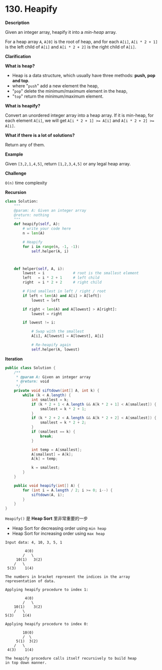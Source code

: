 # 130. Heapify

**Description**

Given an integer array, heapify it into a *min-heap* array.

For a heap array `A`, `A[0]` is the root of heap, and for each `A[i]`, `A[i * 2 + 1]` is the left child of `A[i]` and `A[i * 2 + 2]` is the right child of `A[i]`.

**Clarification**

**What is heap?**

- Heap is a data structure, which usually have three methods: **push, pop and top**.
- where "`push`" add a new element the heap,
- "`pop`" delete the minimum/maximum element in the heap,
- "`top`" return the minimum/maximum element.

**What is heapify?**

Convert an unordered integer array into a heap array. If it is min-heap, for each element `A[i]`, we will get `A[i * 2 + 1] >= A[i]` and `A[i * 2 + 2] >= A[i]`.

**What if there is a lot of solutions?**

Return any of them.

**Example**

Given `[3,2,1,4,5]`, return `[1,2,3,4,5]` or any legal heap array.

**Challenge**

`O(n)` time complexity


**Recursion**

```python
class Solution:
    """
    @param: A: Given an integer array
    @return: nothing
    """
    def heapify(self, A):
        # write your code here
        n = len(A)

        # Heapify
        for i in range(n, -1, -1):
            self.helper(A, i)



    def helper(self, A, i):
        lowest = i             # root is the smallest element
        left   = i * 2 + 1     # left child
        right  = i * 2 + 2     # right child

        # Find smallest in left / right / root
        if left < len(A) and A[i] > A[left]:
            lowest = left

        if right < len(A) and A[lowest] > A[right]:
            lowest = right

        if lowest != i:

            # Swap with the smallest
            A[i], A[lowest] = A[lowest], A[i]

            # Re-heapify again
            self.helper(A, lowest)
```


**Iteration**

```java
public class Solution {
    /**
     * @param A: Given an integer array
     * @return: void
     */
    private void siftdown(int[] A, int k) {
        while (k < A.length) {
            int smallest = k;
            if (k * 2 + 1 < A.length && A[k * 2 + 1] < A[smallest]) {
                smallest = k * 2 + 1;
            }
            if (k * 2 + 2 < A.length && A[k * 2 + 2] < A[smallest]) {
                smallest = k * 2 + 2;
            }
            if (smallest == k) {
                break;
            }

            int temp = A[smallest];
            A[smallest] = A[k];
            A[k] = temp;

            k = smallest;
        }
    }

    public void heapify(int[] A) {
        for (int i = A.length / 2; i >= 0; i--) {
            siftdown(A, i);
        }
    }
}
```


`Heapify()` 是 **Heap Sort** 里非常重要的一步


- Heap Sort for decreasing order using `min heap`
- Heap Sort for increasing order using `max heap`

```
Input data: 4, 10, 3, 5, 1

         4(0)
        /   \
     10(1)   3(2)
    /   \
 5(3)    1(4)

The numbers in bracket represent the indices in the array
representation of data.

Applying heapify procedure to index 1:

         4(0)
        /   \
    10(1)    3(2)
    /   \
5(3)    1(4)

Applying heapify procedure to index 0:

        10(0)
        /  \
     5(1)  3(2)
    /   \
 4(3)    1(4)

The heapify procedure calls itself recursively to build heap
in top down manner.
```